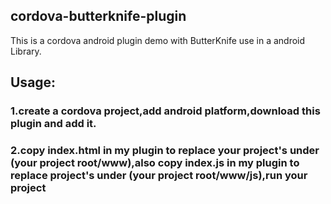 ## cordova-butterknife-plugin
This is a cordova android plugin demo with ButterKnife use in a android Library.
## Usage:
### 1.create a cordova project,add android platform,download this plugin and add it. ###
### 2.copy index.html in my plugin to replace your project's under (your project root/www),also copy index.js in my plugin to replace project's under (your project root/www/js),run your project ### 


